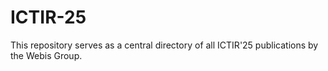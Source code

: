 # ICTIR-25
This repository serves as a central directory of all ICTIR'25 publications by the Webis Group. 
